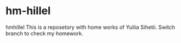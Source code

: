 # hm-hillel
hmhillel
This is a reposetory with home works of Yuliia Sihetii.
Switch branch to check my homework.